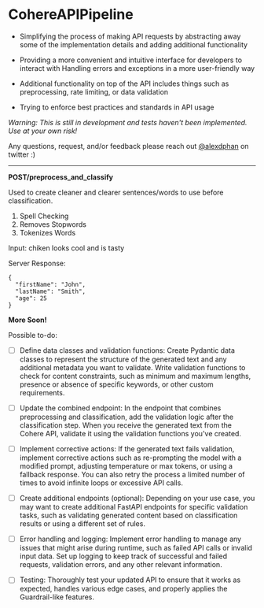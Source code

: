 # CohereAPIPipeline

- Simplifying the process of making API requests by abstracting away some of the implementation details and adding additional functionality

- Providing a more convenient and intuitive interface for developers to interact with
  Handling errors and exceptions in a more user-friendly way

- Additional functionality on top of the API includes things such as preprocessing, rate limiting, or data validation

- Trying to enforce best practices and standards in API usage

_Warning: This is still in development and tests haven't been implemented. Use at your own risk!_

Any questions, request, and/or feedback please reach out [@alexdphan](https://twitter.com/alexdphan)
on twitter :)

---

**POST/preprocess_and_classify**

Used to create cleaner and clearer sentences/words to use before classification.

1. Spell Checking
2. Removes Stopwords
3. Tokenizes Words

Input: chiken looks cool and is tasty

Server Response:

```
{
  "firstName": "John",
  "lastName": "Smith",
  "age": 25
}
```

**More Soon!**

Possible to-do:

- [ ] Define data classes and validation functions: Create Pydantic data classes to represent the structure of the generated text and any additional metadata you want to validate. Write validation functions to check for content constraints, such as minimum and maximum lengths, presence or absence of specific keywords, or other custom requirements.

- [ ] Update the combined endpoint: In the endpoint that combines preprocessing and classification, add the validation logic after the classification step. When you receive the generated text from the Cohere API, validate it using the validation functions you've created.

- [ ] Implement corrective actions: If the generated text fails validation, implement corrective actions such as re-prompting the model with a modified prompt, adjusting temperature or max tokens, or using a fallback response. You can also retry the process a limited number of times to avoid infinite loops or excessive API calls.

- [ ] Create additional endpoints (optional): Depending on your use case, you may want to create additional FastAPI endpoints for specific validation tasks, such as validating generated content based on classification results or using a different set of rules.

- [ ] Error handling and logging: Implement error handling to manage any issues that might arise during runtime, such as failed API calls or invalid input data. Set up logging to keep track of successful and failed requests, validation errors, and any other relevant information.

- [ ] Testing: Thoroughly test your updated API to ensure that it works as expected, handles various edge cases, and properly applies the Guardrail-like features.

